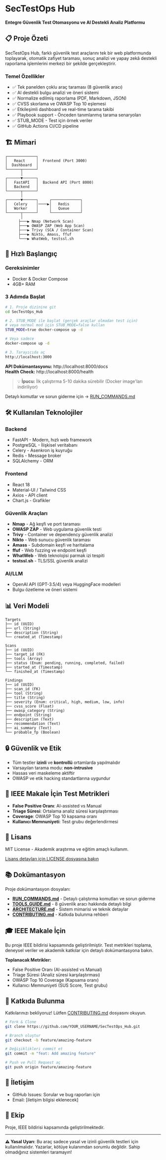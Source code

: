 # SecTestOps Hub

**Entegre Güvenlik Test Otomasyonu ve AI Destekli Analiz Platformu**

## 📋 Proje Özeti

SecTestOps Hub, farklı güvenlik test araçlarını tek bir web platformunda toplayarak, otomatik zafiyet taraması, sonuç analizi ve yapay zekâ destekli raporlama işlemlerini merkezi bir şekilde gerçekleştirir.

### Temel Özellikler

- ✅ Tek panelden çoklu araç taraması (8 güvenlik aracı)
- ✅ AI destekli bulgu analizi ve öneri sistemi
- ✅ Normalize edilmiş raporlama (PDF, Markdown, JSON)
- ✅ CVSS skorlama ve OWASP Top 10 eşlemesi
- ✅ Etkileşimli dashboard ve real-time tarama takibi
- ✅ Playbook support - Önceden tanımlanmış tarama senaryoları
- ✅ STUB_MODE - Test için örnek veriler
- ✅ GitHub Actions CI/CD pipeline

## 🏗️ Mimari

```
┌─────────────┐
│   React     │  Frontend (Port 3000)
│  Dashboard  │
└──────┬──────┘
       │
┌──────▼──────┐
│   FastAPI   │  Backend API (Port 8000)
│   Backend   │
└──────┬──────┘
       │
┌──────▼──────┐     ┌─────────────┐
│   Celery    │────▶│   Redis     │
│   Worker    │     │   Queue     │
└──────┬──────┘     └─────────────┘
       │
      ├───▶ Nmap (Network Scan)
      ├───▶ OWASP ZAP (Web App Scan)
      ├───▶ Trivy (SCA / Container Scan)
      ├───▶ Nikto, Amass, ffuf
      └───▶ WhatWeb, testssl.sh
```

## 🚀 Hızlı Başlangıç

### Gereksinimler

- Docker & Docker Compose
- 4GB+ RAM

### 3 Adımda Başlat

```bash
# 1. Proje dizinine git
cd SecTestOps_Hub

# 2. STUB_MODE ile başlat (gerçek araçlar olmadan test için)
# veya normal mod için STUB_MODE=false kullan
STUB_MODE=true docker-compose up -d

# Veya sadece
docker-compose up -d

# 3. Tarayıcıda aç
http://localhost:3000
```

**API Dokümantasyonu:** http://localhost:8000/docs  
**Health Check:** http://localhost:8000/health

> 💡 **İpucu:** İlk çalıştırma 5-10 dakika sürebilir (Docker image'ları indiriliyor)

Detaylı komutlar ve sorun giderme için → [RUN_COMMANDS.md](RUN_COMMANDS.md)

## 🛠️ Kullanılan Teknolojiler

### Backend
- FastAPI - Modern, hızlı web framework
- PostgreSQL - İlişkisel veritabanı
- Celery - Asenkron iş kuyruğu
- Redis - Message broker
- SQLAlchemy - ORM

### Frontend
- React 18
- Material-UI / Tailwind CSS
- Axios - API client
- Chart.js - Grafikler

### Güvenlik Araçları
- **Nmap** - Ağ keşfi ve port taraması
- **OWASP ZAP** - Web uygulama güvenlik testi  
- **Trivy** - Container ve dependency güvenlik analizi
- **Nikto** - Web sunucu güvenlik taraması
- **Amass** - Subdomain keşfi ve haritalama
- **ffuf** - Web fuzzing ve endpoint keşfi
- **WhatWeb** - Web teknolojisi parmak izi tespiti
- **testssl.sh** - TLS/SSL güvenlik analizi

### AI/LLM
- OpenAI API (GPT-3.5/4) veya HuggingFace modelleri
- Bulgu özetleme ve öneri sistemi

## 📊 Veri Modeli

```
Targets
├── id (UUID)
├── url (String)
├── description (String)
└── created_at (Timestamp)

Scans
├── id (UUID)
├── target_id (FK)
├── tools (Array)
├── status (Enum: pending, running, completed, failed)
├── started_at (Timestamp)
└── finished_at (Timestamp)

Findings
├── id (UUID)
├── scan_id (FK)
├── tool (String)
├── title (String)
├── severity (Enum: critical, high, medium, low, info)
├── cvss_score (Float)
├── owasp_category (String)
├── endpoint (String)
├── description (Text)
├── recommendation (Text)
├── ai_summary (Text)
└── probable_fp (Boolean)
```

## 🔒 Güvenlik ve Etik

- Tüm testler **izinli** ve **kontrollü** ortamlarda yapılmalıdır
- Varsayılan tarama modu: **non-intrusive**
- Hassas veri maskeleme aktiftir
- OWASP ve etik hacking standartlarına uygundur

## 📝 IEEE Makale İçin Test Metrikleri

- **False Positive Oranı**: AI-assisted vs Manual
- **Triage Süresi**: Ortalama analiz süresi karşılaştırması
- **Coverage**: OWASP Top 10 kapsama oranı
- **Kullanıcı Memnuniyeti**: Test grubu değerlendirmesi

## 📄 Lisans

MIT License - Akademik araştırma ve eğitim amaçlı kullanım.

[Lisans detayları için LICENSE dosyasına bakın](LICENSE)

## 📚 Dokümantasyon

Proje dokümantasyon dosyaları:

- **[RUN_COMMANDS.md](RUN_COMMANDS.md)** - Detaylı çalıştırma komutları ve sorun giderme
- **[TOOLS_GUIDE.md](TOOLS_GUIDE.md)** - 8 güvenlik aracı hakkında detaylı bilgi
- **[ARCHITECTURE.md](ARCHITECTURE.md)** - Sistem mimarisi ve teknik detaylar
- **[CONTRIBUTING.md](CONTRIBUTING.md)** - Katkıda bulunma rehberi

## 🎓 IEEE Makale İçin

Bu proje IEEE bildirisi kapsamında geliştirilmiştir. Test metrikleri toplama, deneysel veriler ve akademik katkılar için detaylı dokümantasyona bakın.

**Toplanacak Metrikler:**
- False Positive Oranı (AI-assisted vs Manual)
- Triage Süresi (Analiz süresi karşılaştırması)
- OWASP Top 10 Coverage (Kapsama oranı)
- Kullanıcı Memnuniyeti (SUS Score, Test grubu)

## 🤝 Katkıda Bulunma

Katkılarınızı bekliyoruz! Lütfen [CONTRIBUTING.md](CONTRIBUTING.md) dosyasını okuyun.

```bash
# Fork & Clone
git clone https://github.com/YOUR_USERNAME/SecTestOps_Hub.git

# Branch oluştur
git checkout -b feature/amazing-feature

# Değişiklikleri commit et
git commit -m "feat: Add amazing feature"

# Push ve Pull Request aç
git push origin feature/amazing-feature
```

## 📧 İletişim

- GitHub Issues: Sorular ve bug raporları için
- Email: [iletişim bilgisi eklenecek]

## 👥 Ekip

Proje, IEEE bildirisi kapsamında geliştirilmektedir.

---

**⚠️ Yasal Uyarı**: Bu araç sadece yasal ve izinli güvenlik testleri için kullanılmalıdır. Yazarlar, kötüye kulanımdan sorumlu değildir. Sahip olmadığınız sistemleri taramayın!


